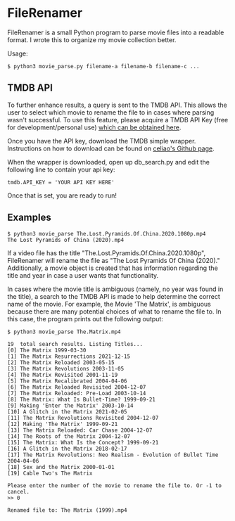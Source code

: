 # FileRenamer

FileRenamer is a small Python program to parse movie files into a readable format. I wrote this to organize my movie collection better.

Usage: 

```
$ python3 movie_parse.py filename-a filename-b filename-c ...
```
## TMDB API
To further enhance results, a query is sent to the TMDB API. This allows the user to select which movie to rename the file to in cases where parsing wasn't successful. To use this feature, please acquire a TMDB API Key (free for development/personal use) [which can be obtained here].

Once you have the API key, download the TMDB simple wrapper. Instructions on how to download can be found on [celiao's Github page].

When the wrapper is downloaded, open up db_search.py and edit the following line to contain your api key:

```
tmdb.API_KEY = 'YOUR API KEY HERE'
```
Once that is set, you are ready to run!

## Examples

```
$ python3 movie_parse The.Lost.Pyramids.Of.China.2020.1080p.mp4
The Lost Pyramids of China (2020).mp4

```
If a video file has the title "The.Lost.Pyramids.Of.China.2020.1080p", FileRenamer will rename the file as "The Lost Pyramids Of China (2020)." Additionally, a movie object is created that has information regarding the title and year in case a user wants that functionality.

In cases where the movie title is ambiguous (namely, no year was found in the title), a search to the TMDB API is made to help determine the correct name of the movie. For example, the Movie 'The Matrix', is ambiguous because there are many potential choices of what to rename the file to. In this case, the program prints out the following output:

```
$ python3 movie_parse The.Matrix.mp4 

19  total search results. Listing Titles...
[0] The Matrix 1999-03-30
[1] The Matrix Resurrections 2021-12-15
[2] The Matrix Reloaded 2003-05-15
[3] The Matrix Revolutions 2003-11-05
[4] The Matrix Revisited 2001-11-19
[5] The Matrix Recalibrated 2004-04-06
[6] The Matrix Reloaded Revisited 2004-12-07
[7] The Matrix Reloaded: Pre-Load 2003-10-14
[8] The Matrix: What Is Bullet-Time? 1999-09-21
[9] Making 'Enter the Matrix' 2003-10-14
[10] A Glitch in the Matrix 2021-02-05
[11] The Matrix Revolutions Revisited 2004-12-07
[12] Making 'The Matrix' 1999-09-21
[13] The Matrix Reloaded: Car Chase 2004-12-07
[14] The Roots of the Matrix 2004-12-07
[15] The Matrix: What Is the Concept? 1999-09-21
[16] A Glitch in the Matrix 2018-02-17
[17] The Matrix Revolutions: Neo Realism - Evolution of Bullet Time 2004-04-06
[18] Sex and the Matrix 2000-01-01
[19] Cable Two's The Matrix 

Please enter the number of the movie to rename the file to. Or -1 to cancel.
>> 0

Renamed file to: The Matrix (1999).mp4
```

[which can be obtained here]: https://www.themoviedb.org/documentation/api
[celiao's Github page]: https://github.com/celiao/tmdbsimple
